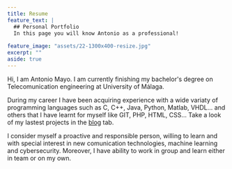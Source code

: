 ```yaml
---
title: Resume
feature_text: |
  ## Personal Portfolio
  In this page you will know Antonio as a professional! 
  
feature_image: "assets/22-1300x400-resize.jpg"
excerpt: ""
aside: true 
---
```

Hi, I am Antonio Mayo. I am currently finishing my bachelor's degree on Telecomunication engineering at University of Málaga.

During my career I have been acquiring experience with a wide variaty of programming languages such as C, C++, Java, Python, Matlab, VHDL... and others that I have learnt for myself like GIT, PHP, HTML, CSS... Take a look of my lastest projects in the [blog](https://amayoo0.github.io/blog/) tab.

I consider myself a proactive and responsible person, willing to learn and with special interest in new comunication technologies, machine learning and cybersecurity. 
Moreover, I have ability to work in group and learn either in team or on my own.








